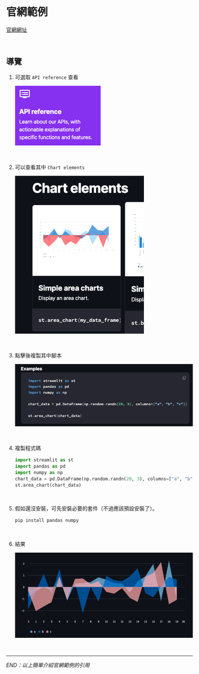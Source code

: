 # 官網範例

[官網網址](https://docs.streamlit.io/)

<br>

## 導覽

1. 可選取 `API reference` 查看
    
    ![](images/img_08.png)

<br>

2. 可以查看其中 `Chart elements`
    
    ![](images/img_09.png)

<br>

3. 點擊後複製其中腳本

    ![](images/img_10.png)

<br>

4. 複製程式碼

    ```python
    import streamlit as st
    import pandas as pd
    import numpy as np
    chart_data = pd.DataFrame(np.random.randn(20, 3), columns=["a", "b", "c"])
    st.area_chart(chart_data)
    ```
<br>

5. 假如還沒安裝，可先安裝必要的套件（不過應該預設安裝了）。

    ```bash
    pip install pandas numpy
    ```

<br>

6. 結果

    ![](images/img_11.png)

<br>

___

_END：以上簡單介紹官網範例的引用_